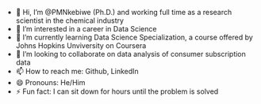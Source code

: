 - 👋 Hi, I’m @PMNkebiwe (Ph.D.) and working full time as a research scientist in the chemical industry
- 👀 I’m interested in a career in Data Science 
- 🌱 I’m currently learning Data Science Specialization, a course offered by Johns Hopkins Unviversity on Coursera
- 💞️ I’m looking to collaborate on data analysis of consumer subscription data
- 📫 How to reach me: Github, LinkedIn
- 😄 Pronouns: He/Him
- ⚡ Fun fact: I can sit down for hours until the problem is solved

<!---
PMNkebiwe/PMNkebiwe is a ✨ special ✨ repository because its `README.md` (this file) appears on your GitHub profile.
You can click the Preview link to take a look at your changes.
--->
